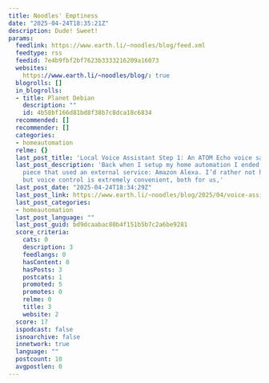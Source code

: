```yaml
---
title: Noodles' Emptiness
date: "2025-04-24T18:35:21Z"
description: Dude! Sweet!
params:
  feedlink: https://www.earth.li/~noodles/blog/feed.xml
  feedtype: rss
  feedid: 7e4b9fbf2bf7623b3333216209a16073
  websites:
    https://www.earth.li/~noodles/blog/: true
  blogrolls: []
  in_blogrolls:
  - title: Planet Debian
    description: ""
    id: 4b58bf166d81bd8f38b7c8dca18c6834
  recommended: []
  recommender: []
  categories:
  - homeautomation
  relme: {}
  last_post_title: 'Local Voice Assistant Step 1: An ATOM Echo voice satellite'
  last_post_description: 'Back when I setup my home automation I ended up with one
    piece that used an external service: Amazon Alexa. I’d rather not have done this,
    but voice control is extremely convenient, both for us,'
  last_post_date: "2025-04-24T18:34:29Z"
  last_post_link: https://www.earth.li/~noodles/blog/2025/04/voice-assistant-atom-echo.html
  last_post_categories:
  - homeautomation
  last_post_language: ""
  last_post_guid: bd9dcaabac80b4f151b5b7c2a6be9281
  score_criteria:
    cats: 0
    description: 3
    feedlangs: 0
    hasContent: 0
    hasPosts: 3
    postcats: 1
    promoted: 5
    promotes: 0
    relme: 0
    title: 3
    website: 2
  score: 17
  ispodcast: false
  isnoarchive: false
  innetwork: true
  language: ""
  postcount: 10
  avgpostlen: 0
---
```

